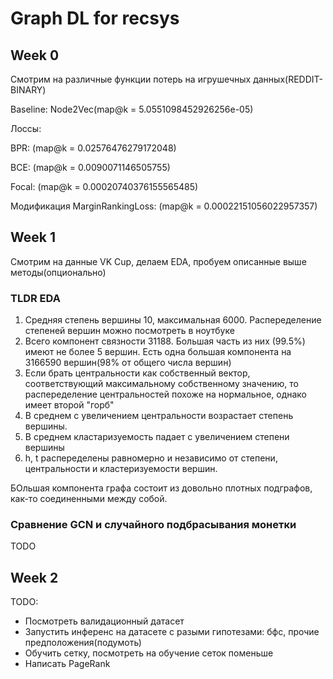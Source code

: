 # Graph DL for recsys

## Week 0

Смотрим на различные функции потерь на игрушечных данных(REDDIT-BINARY)

Baseline: Node2Vec(map@k = 5.0551098452926256e-05)

Лоссы:

BPR: (map@k = 0.02576476279172048)

BCE: (map@k = 0.0090071146505755)

Focal: (map@k = 0.00020740376155565485)

Модификация MarginRankingLoss: (map@k = 0.00022151056022957357)

## Week 1

Смотрим на данные VK Cup, делаем EDA, пробуем описанные выше методы(опционально)

### TLDR EDA

1. Средняя степень вершины 10, максимальная 6000. Распеределение степеней вершин можно посмотреть в ноутбуке
2. Всего компонент связности 31188. Большая часть из них (99.5%) имеют не более 5 вершин. Есть одна большая компонента на 3166590 вершин(98% от общего числа вершин)
3. Если брать центральности как собственный вектор, соответствующий максимальному собственному значению, то распеределение центральностей похоже на нормальное, однако имеет второй "горб"
4. В среднем с увеличением центральности возрастает степень вершины.
5. В среднем кластаризуемость падает с увеличением степени вершины
6. h, t распеределены равномерно и независимо от степени, центральности и кластеризуемости вершин.

БОльшая компонента графа состоит из довольно плотных подграфов, как-то соединенными между собой. 

### Сравнение GCN и случайного подбрасывания монетки 

TODO


## Week 2

TODO:
- Посмотреть валидационный датасет
- Запустить инференс на датасете с разыми гипотезами: бфс, прочие предположения(подумоть)
- Обучить сетку, посмотреть на обучение сеток поменьше
- Написать PageRank
